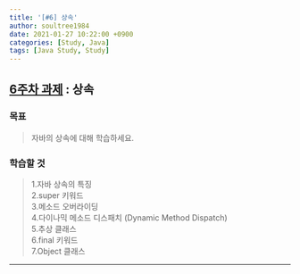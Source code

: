 ```yaml
---
title: '[#6] 상속'
author: soultree1984
date: 2021-01-27 10:22:00 +0900
categories: [Study, Java]
tags: [Java Study, Study]
---
```


## [**6주차 과제**][4] : 상속
[4]: https://github.com/whiteship/live-study/issues/6

### 목표
> 자바의 상속에 대해 학습하세요.

### 학습할 것
> 1.자바 상속의 특징 <br/>
> 2.super 키워드 <br/>
> 3.메소드 오버라이딩 <br/>
> 4.다이나믹 메소드 디스패치 (Dynamic Method Dispatch) <br/>
> 5.추상 클래스 <br/>
> 6.final 키워드 <br/>
> 7.Object 클래스 <br/>

<hr/>
